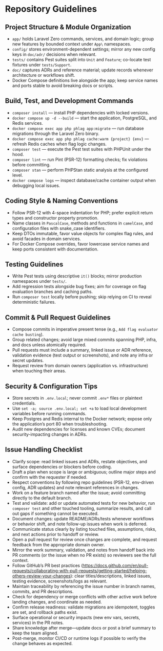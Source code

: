 # Repository Guidelines

## Project Structure & Module Organization
- `app/` holds Laravel Zero commands, services, and domain logic; group new features by bounded context under `App\` namespaces.
- `config/` stores environment-dependent settings; mirror any new config keys in `doc/adr/` decisions when relevant.
- `tests/` contains Pest suites split into `Unit` and `Feature`; co-locate test fixtures under `tests/Support`.
- `doc/` captures ADRs and reference material; update records whenever architecture or workflows shift.
- Docker Compose definitions live alongside the app; keep service names and ports stable to avoid breaking docs or scripts.

## Build, Test, and Development Commands
- `composer install` — install PHP dependencies with locked versions.
- `docker compose up -d --build` — start the application, PostgreSQL, and Redis services.
- `docker compose exec app php phlag app:migrate` — run database migrations through the Laravel Zero binary.
- `docker compose exec app php phlag cache:warm {project} {env}` — refresh Redis caches when flag logic changes.
- `composer test` — execute the Pest test suites with PHPUnit under the hood.
- `composer lint` — run Pint (PSR-12) formatting checks; fix violations before committing.
- `composer stan` — perform PHPStan static analysis at the configured level.
- `docker compose logs` — inspect database/cache container output when debugging local issues.

## Coding Style & Naming Conventions
- Follow PSR-12 with 4-space indentation for PHP; prefer explicit return types and constructor property promotion.
- Name classes in `PascalCase`, methods and functions in `camelCase`, and configuration files with snake_case identifiers.
- Keep DTOs immutable, favor value objects for complex flag rules, and avoid facades in domain services.
- For Docker Compose overrides, favor lowercase service names and keep ports consistent with documentation.

## Testing Guidelines
- Write Pest tests using descriptive `it()` blocks; mirror production namespaces under `tests/`.
- Add regression tests alongside bug fixes; aim for coverage on flag evaluation branches and caching paths.
- Run `composer test` locally before pushing; skip relying on CI to reveal deterministic failures.

## Commit & Pull Request Guidelines
- Compose commits in imperative present tense (e.g., `Add flag evaluator cache busting`).
- Group related changes; avoid large mixed commits spanning PHP, infra, and docs unless atomically required.
- Pull requests must include a summary, linked issue or ADR reference, validation evidence (test output or screenshots), and note any infra or secret updates.
- Request review from domain owners (application vs. infrastructure) when touching their areas.

## Security & Configuration Tips
- Store secrets in `.env.local`; never commit `.env*` files or plaintext credentials.
- Use `set -a; source .env.local; set +a` to load local development variables before running commands.
- Keep Postgres and Redis internal to the Docker network; expose only the application’s port 80 when troubleshooting.
- Audit new dependencies for licenses and known CVEs; document security-impacting changes in ADRs.

## Issue Handling Checklist
- Clarify scope: read linked issues and ADRs, restate objectives, and surface dependencies or blockers before coding.
- Draft a plan when scope is large or ambiguous; outline major steps and confirm with the requester if needed.
- Respect conventions by following repo guidelines (PSR-12, env-driven config, ADR updates) and note relevant references in changes.
- Work on a feature branch named after the issue; avoid committing directly to the default branch.
- Test and validate: add or update automated tests for new behavior, run `composer test` and other touched tooling, summarize results, and call out gaps if something cannot be executed.
- Document changes: update README/ADRs/tests whenever workflows or behavior shift, and note follow-up issues when work is deferred.
- Communicate status clearly by listing touched files, assumptions, risks, and next actions prior to handoff or review.
- Open a pull request for review once changes are complete, and request feedback from the appropriate domain owner.
- Mirror the work summary, validation, and notes from handoff back into PR comments (or the issue when no PR exists) so reviewers see the full context.
- Follow GitHub’s PR best practices (https://docs.github.com/en/pull-requests/collaborating-with-pull-requests/getting-started/helping-others-review-your-changes): clear titles/descriptions, linked issues, testing evidence, screenshots/logs as relevant.
- Maintain traceability by referencing the issue number in branch names, commits, and PR descriptions.
- Check for dependency or merge conflicts with other active work before landing changes, and coordinate as needed.
- Confirm release readiness: validate migrations are idempotent, toggles are set, and rollback paths exist.
- Surface operational or security impacts (new env vars, secrets, services) in the PR notes.
- Share knowledge after merge—update docs or post a brief summary to keep the team aligned.
- Post-merge, monitor CI/CD or runtime logs if possible to verify the change behaves as expected.
